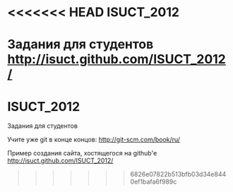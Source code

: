 <<<<<<< HEAD
ISUCT_2012
==========
Задания для студентов
http://isuct.github.com/ISUCT_2012/
=======
ISUCT_2012
==========
Задания для студентов


Учите уже git в конце концов: http://git-scm.com/book/ru/


Пример создания сайта, хостящегося на github'e
http://isuct.github.com/ISUCT_2012/


>>>>>>> 6826e07822b513bfb03d34e8440ef1bafa6f989c
